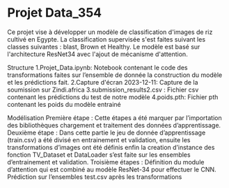 # Projet Data_354

Ce projet vise à développer un modèle de classification d'images de riz cultivé en Egypte. La classification supervisée s'est faites suivant les classes suivantes : blast, Brown et Healthy. Le modèle est basé sur l'architecture ResNet34 avec l'ajout de mécanisme d'attention.

Structure 
1.Projet_Data.ipynb: Notebook contenant le code des transformations faites sur l’ensemble de donnée la construction du modèle et les prédictions fait.
2.Capture d'écran 2023-12-11: Capture de la soumission sur Zindi.africa 
3.submission_results2.csv : Fichier csv contenant les prédictions du test de notre modèle 
4.poids.pth: Fichier pth contenant les poids du modèle entrainé

Modélisation
Première étape : Cette étapes a été marquer par l’importation des bibliothèques chargement et traitement des données d’apprentissage.
Deuxième étape : Dans cette partie le jeu de donnée d’apprentissage (train.csv)  a été divisé en entrainement et validation, ensuite les transformations d’images ont été définis enfin la creation d’instance des fonction TV_Dataset et DataLoader s’est faite sur les ensembles d’entrainement et validation.
Troisième étapes : Définition du module d’attention qui est combiné au modèle ResNet-34 pour effectuer le CNN. Prédiction sur l’ensembles test.csv après les transformations


